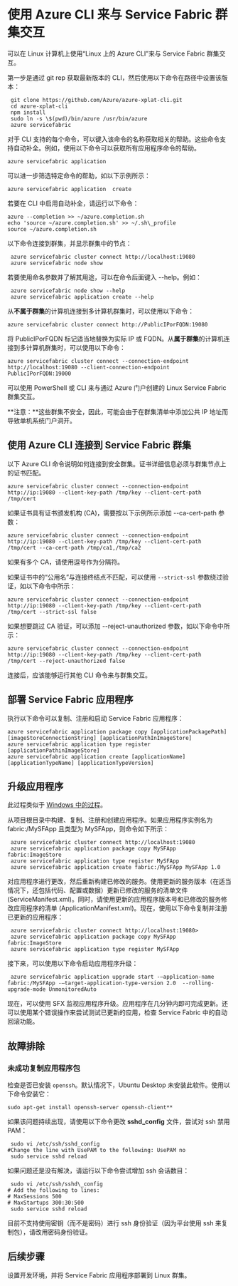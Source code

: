<properties
   pageTitle="使用 CLI 来与 Service Fabric 群集交互 | Azure"
   description="如何使用 Azure CLI 来与 Service Fabric 群集交互"
   services="service-fabric"
   documentationCenter=".net"
   authors="mani-ramaswamy"
   manager="timlt"
   editor=""/>  


<tags
   ms.service="service-fabric"
   ms.devlang="dotNet"
   ms.topic="article"
   ms.tgt_pltfrm="NA"
   ms.workload="NA"
   ms.date="09/24/2016"
   wacn.date="11/28/2016"
   ms.author="subramar"/>  



# 使用 Azure CLI 来与 Service Fabric 群集交互

可以在 Linux 计算机上使用“Linux 上的 Azure CLI”来与 Service Fabric 群集交互。

第一步是通过 git rep 获取最新版本的 CLI，然后使用以下命令在路径中设置该版本：


	 git clone https://github.com/Azure/azure-xplat-cli.git
	 cd azure-xplat-cli
	 npm install
	 sudo ln -s \$(pwd)/bin/azure /usr/bin/azure
	 azure servicefabric


对于 CLI 支持的每个命令，可以键入该命令的名称获取相关的帮助。这些命令支持自动补全。例如，使用以下命令可以获取所有应用程序命令的帮助。


 	azure servicefabric application 


可以进一步筛选特定命令的帮助，如以下示例所示：


 	azure servicefabric application  create


若要在 CLI 中启用自动补全，请运行以下命令：


	azure --completion >> ~/azure.completion.sh
	echo 'source ~/azure.completion.sh' >> ~/.sh\_profile
	source ~/azure.completion.sh


以下命令连接到群集，并显示群集中的节点：


	 azure servicefabric cluster connect http://localhost:19080
	 azure servicefabric node show


若要使用命名参数并了解其用途，可以在命令后面键入 --help。例如：


	 azure servicefabric node show --help
	 azure servicefabric application create --help


从**不属于群集**的计算机连接到多计算机群集时，可以使用以下命令：


 	azure servicefabric cluster connect http://PublicIPorFQDN:19080


将 PublicIPorFQDN 标记适当地替换为实际 IP 或 FQDN。从**属于群集**的计算机连接到多计算机群集时，可以使用以下命令：


 	azure servicefabric cluster connect --connection-endpoint http://localhost:19080 --client-connection-endpoint PublicIPorFQDN:19000


可以使用 PowerShell 或 CLI 来与通过 Azure 门户创建的 Linux Service Fabric 群集交互。

**注意：**这些群集不安全，因此，可能会由于在群集清单中添加公共 IP 地址而导致单机系统门户洞开。



## 使用 Azure CLI 连接到 Service Fabric 群集

以下 Azure CLI 命令说明如何连接到安全群集。证书详细信息必须与群集节点上的证书匹配。


	azure servicefabric cluster connect --connection-endpoint http://ip:19080 --client-key-path /tmp/key --client-cert-path /tmp/cert

 
如果证书具有证书颁发机构 (CA)，需要按以下示例所示添加 --ca-cert-path 参数：


 	azure servicefabric cluster connect --connection-endpoint http://ip:19080 --client-key-path /tmp/key --client-cert-path /tmp/cert --ca-cert-path /tmp/ca1,/tmp/ca2 

如果有多个 CA，请使用逗号作为分隔符。
 
如果证书中的“公用名”与连接终结点不匹配，可以使用 `--strict-ssl` 参数绕过验证，如以下命令中所示：


	azure servicefabric cluster connect --connection-endpoint http://ip:19080 --client-key-path /tmp/key --client-cert-path /tmp/cert --strict-ssl false 

 
如果想要跳过 CA 验证，可以添加 --reject-unauthorized 参数，如以下命令中所示：


	azure servicefabric cluster connect --connection-endpoint http://ip:19080 --client-key-path /tmp/key --client-cert-path /tmp/cert --reject-unauthorized false 

 
连接后，应该能够运行其他 CLI 命令来与群集交互。

## 部署 Service Fabric 应用程序

执行以下命令可以复制、注册和启动 Service Fabric 应用程序：


	azure servicefabric application package copy [applicationPackagePath] [imageStoreConnectionString] [applicationPathInImageStore]
	azure servicefabric application type register [applicationPathinImageStore]
	azure servicefabric application create [applicationName] [applicationTypeName] [applicationTypeVersion]



## 升级应用程序

此过程类似于 [Windows 中的过程](/documentation/articles/service-fabric-application-upgrade-tutorial-powershell/)。

从项目根目录中构建、复制、注册和创建应用程序。如果应用程序实例名为 fabric:/MySFApp 且类型为 MySFApp，则命令如下所示：


	 azure servicefabric cluster connect http://localhost:19080
	 azure servicefabric application package copy MySFApp fabric:ImageStore
	 azure servicefabric application type register MySFApp
	 azure servicefabric application create fabric:/MySFApp MySFApp 1.0


对应用程序进行更改，然后重新构建已修改的服务。使用更新的服务版本（在适当情况下，还包括代码、配置或数据）更新已修改的服务的清单文件 (ServiceManifest.xml)。同时，请使用更新的应用程序版本号和已修改的服务修改应用程序的清单 (ApplicationManifest.xml)。现在，使用以下命令复制并注册已更新的应用程序：


	 azure servicefabric cluster connect http://localhost:19080>
	 azure servicefabric application package copy MySFApp fabric:ImageStore
	 azure servicefabric application type register MySFApp


接下来，可以使用以下命令启动应用程序升级：


	 azure servicefabric application upgrade start -–application-name fabric:/MySFApp -–target-application-type-version 2.0  --rolling-upgrade-mode UnmonitoredAuto


现在，可以使用 SFX 监视应用程序升级。应用程序在几分钟内即可完成更新。还可以使用某个错误操作来尝试测试已更新的应用，检查 Service Fabric 中的自动回滚功能。

## 故障排除

### 未成功复制应用程序包

检查是否已安装 `openssh`。默认情况下，Ubuntu Desktop 未安装此软件。使用以下命令安装它：


 	sudo apt-get install openssh-server openssh-client**


如果该问题持续出现，请使用以下命令更改 **sshd\_config** 文件，尝试对 ssh 禁用 PAM：


	 sudo vi /etc/ssh/sshd_config
	#Change the line with UsePAM to the following: UsePAM no
	 sudo service sshd reload


如果问题还是没有解决，请运行以下命令尝试增加 ssh 会话数目：


	 sudo vi /etc/ssh/sshd\_config
	# Add the following to lines:
	# MaxSessions 500
	# MaxStartups 300:30:500
	 sudo service sshd reload

目前不支持使用密钥（而不是密码）进行 ssh 身份验证（因为平台使用 ssh 来复制包），请改用密码身份验证。


## 后续步骤

设置开发环境，并将 Service Fabric 应用程序部署到 Linux 群集。

<!---HONumber=Mooncake_1121_2016-->